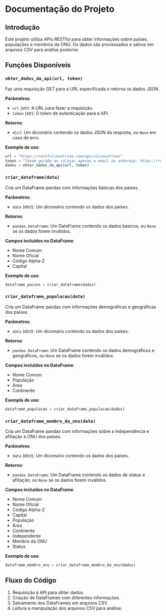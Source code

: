 
# Documentação do Projeto

## Introdução
Este projeto utiliza APIs RESTful para obter informações sobre países, populações e membros da ONU. Os dados são processados e salvos em arquivos CSV para análise posterior.

## Funções Disponíveis

### `obter_dados_da_api(url, token)`
Faz uma requisição GET para a URL especificada e retorna os dados JSON.

**Parâmetros**:
- `url` (str): A URL para fazer a requisição.
- `token` (str): O token de autenticação para a API.

**Retorno**:
- `dict`: Um dicionário contendo os dados JSON da resposta, ou `None` em caso de erro.

**Exemplo de uso**:
```python
url = "https://restfulcountries.com/api/v1/countries"
token = "Tokem gerado ao colocar apenas o email no endereço: https://restfulcountries.com/request-access-token"
dados = obter_dados_da_api(url, token)
```

### `criar_dataframe(data)`
Cria um DataFrame pandas com informações básicas dos países.

**Parâmetros**:
- `data` (dict): Um dicionário contendo os dados dos países.

**Retorno**:
- `pandas.DataFrame`: Um DataFrame contendo os dados básicos, ou `None` se os dados forem inválidos.

**Campos incluídos no DataFrame**:
- Nome Comum
- Nome Oficial
- Código Alpha-2
- Capital

**Exemplo de uso**:
```python
dataframe_paises = criar_dataframe(dados)
```

### `criar_dataframe_populacao(data)`
Cria um DataFrame pandas com informações demográficas e geográficas dos países.

**Parâmetros**:
- `data` (dict): Um dicionário contendo os dados dos países.

**Retorno**:
- `pandas.DataFrame`: Um DataFrame contendo os dados demográficos e geográficos, ou `None` se os dados forem inválidos.

**Campos incluídos no DataFrame**:
- Nome Comum
- População
- Área
- Continente

**Exemplo de uso**:
```python
dataframe_populacao = criar_dataframe_populacao(dados)
```

### `criar_dataframe_membro_da_onu(data)`
Cria um DataFrame pandas com informações sobre a independência e afiliação à ONU dos países.

**Parâmetros**:
- `data` (dict): Um dicionário contendo os dados dos países.

**Retorno**:
- `pandas.DataFrame`: Um DataFrame contendo os dados de status e afiliação, ou `None` se os dados forem inválidos.

**Campos incluídos no DataFrame**:
- Nome Comum
- Nome Oficial
- Código Alpha-2
- Capital
- População
- Área
- Continente
- Independente
- Membro da ONU
- Status

**Exemplo de uso**:
```python
dataframe_membro_onu = criar_dataframe_membro_da_onu(dados)
```

## Fluxo do Código
1. Requisição à API para obter dados.
2. Criação de DataFrames com diferentes informações.
3. Salvamento dos DataFrames em arquivos CSV.
4. Leitura e manipulação dos arquivos CSV para análise.


